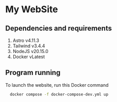 # My WebSite

## Dependencies and requirements

1. Astro v4.11.3
2. Tailwind v3.4.4
3. NodeJS v20.15.0
4. Docker vLatest

## Program running
To launch the website, run this Docker command

``` sh
  docker compose -f docker-compose-dev.yml up
```
